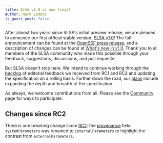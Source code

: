 ```yaml
---
title: SLSA v1.0 is now final!
author: Mark Lodato
is_guest_post: false
---
```


After almost two years since SLSA's initial preview release, we are pleased to
announce our first official stable version, [SLSA v1.0](/v1.0)! The full
announcement can be found at the [OpenSSF press release], and a description of
changes can be found at [What's new in v1.0](/v1.0/whats-new). Thank you to
all members of the SLSA community who made this possible through your feedback,
suggestions, discussions, and pull requests!

But SLSA doesn't stop here. We intend to continue working through the [backlog]
of editorial feedback we received from RC1 and RC2 and updating the
specification on a rolling basis. Further down the road, our
[plans](/v1.0/future-directions) include expanding the depth and breadth of
the specification.

As always, we welcome contributions from all. Please see the
[Community](/community) page for ways to participate.

## Changes since RC2

There is one breaking change since [RC2](2023-04-04-slsa-v1-rc2.md): the
[provenance](/provenance/v1) field `systemParameters` was renamed to
`internalParameters` to highlight the contrast from `externalParameters`.

[OpenSSF press release]: https://openssf.org/press-release/2023/04/19/openssf-announces-slsa-version-1-0-release/
[backlog]: https://github.com/orgs/slsa-framework/projects/1/views/1
